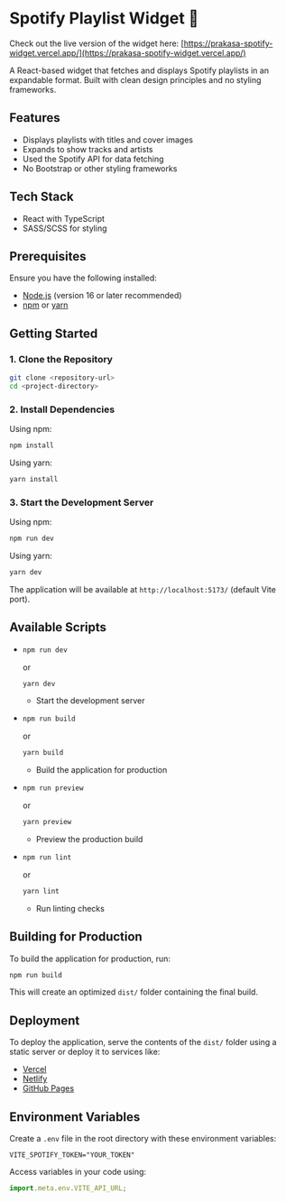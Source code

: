 # Spotify Playlist Widget 🎵

Check out the live version of the widget here: [https://prakasa-spotify-widget.vercel.app/](https://prakasa-spotify-widget.vercel.app/)

A React-based widget that fetches and displays Spotify playlists in an expandable format. Built with clean design principles and no styling frameworks.

## Features

- Displays playlists with titles and cover images
- Expands to show tracks and artists
- Used the Spotify API for data fetching
- No Bootstrap or other styling frameworks

## Tech Stack

- React with TypeScript
- SASS/SCSS for styling

## Prerequisites

Ensure you have the following installed:

- [Node.js](https://nodejs.org/) (version 16 or later recommended)
- [npm](https://www.npmjs.com/) or [yarn](https://yarnpkg.com/)

## Getting Started

### 1. Clone the Repository

```sh
git clone <repository-url>
cd <project-directory>
```

### 2. Install Dependencies

Using npm:

```sh
npm install
```

Using yarn:

```sh
yarn install
```

### 3. Start the Development Server

Using npm:

```sh
npm run dev
```

Using yarn:

```sh
yarn dev
```

The application will be available at `http://localhost:5173/` (default Vite port).

## Available Scripts

- ```sh
  npm run dev
  ```

  or

  ```sh
  yarn dev
  ```

  - Start the development server

- ```sh
  npm run build
  ```

  or

  ```sh
  yarn build
  ```

  - Build the application for production

- ```sh
  npm run preview
  ```

  or

  ```sh
  yarn preview
  ```

  - Preview the production build

- ```sh
  npm run lint
  ```
  or
  ```sh
  yarn lint
  ```
  - Run linting checks

## Building for Production

To build the application for production, run:

```sh
npm run build
```

This will create an optimized `dist/` folder containing the final build.

## Deployment

To deploy the application, serve the contents of the `dist/` folder using a static server or deploy it to services like:

- [Vercel](https://vercel.com/)
- [Netlify](https://www.netlify.com/)
- [GitHub Pages](https://pages.github.com/)

## Environment Variables

Create a `.env` file in the root directory with these environment variables:

```env
VITE_SPOTIFY_TOKEN="YOUR_TOKEN"
```

Access variables in your code using:

```js
import.meta.env.VITE_API_URL;
```
